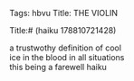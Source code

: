 Tags: hbvu
Title: THE VIOLIN
  
Title:# (haiku 178810721428)  
  
a trustwothy definition of cool  
ice in the blood in all situations  
this being a farewell haiku  
